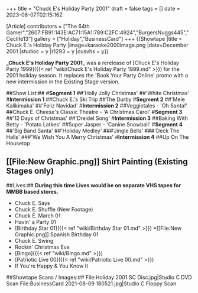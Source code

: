 +++
title = "Chuck E's Holiday Party 2001"
draft = false
tags = []
date = 2023-08-07T02:15:16Z

[Article]
contributors = ["The 64th Gamer","2607:FB91:143E:AC71:15A1:789:C2FC:4924","BurgersNuggs445","Ceclife13"]
gallery = ["Holiday","BusinessCard"]
+++
{{Showtape
|title = Chuck E.'s Holiday Party
|image=karaoke2000image.png
|date=December 2001
|studioc = y
|r1293 = y
|cusvhs = y}}

**_Chuck E's Holiday Party 2001**_ was a rerelease of [Chuck E's Holiday Party 1999]({{< ref "wiki/Chuck E's Holiday Party 1999.md" >}}) for the 2001 holiday season. It replaces the 'Book Your Party Online' promo with a new intermission in the Existing Stage version.


##Show List:##
#**Segment 1**
##'Holly Jolly Christmas'
##'White Christmas'
#**Intermission 1**
##Chuck E.'s Ski Trip
##The Durby
#**Segment 2**
##'Mele Kalikimaka'
##'Feliz Navidad'
#**Intermission 2**
##Veggietales - 'Oh Santa!'
##Chuck E. Cheese's Classic Theatre - 'A Christmas Carol'
#**Segment 3**
##'12 Days of Christmas'
##'Dreidel Song'
#**Intermission 3**
##Baking With Betty - 'Potato Latkes'
##Super Jasper - 'Canine Snowball'
#**Segment 4**
##'Big Band Santa'
##'Holiday Medley'
###'Jingle Bells'
###'Deck The Halls'
###'We Wish You A Merry Christmas'
#**Intermission 4**
##Up On The Housetop
## [[File:New Graphic.png]] Shirt Painting (Existing Stages only)
##Lives:##
**During this time Lives would be on separate VHS tapes for MMBB based stores.**
* Chuck E. Says
* Chuck E. Shuffle (New Footage)
* Chuck E. March 01
* Havin' a Party 01
* [Birthday Star 01]({{< ref "wiki/Birthday Star 01.md" >}})
*[[File:New Graphic.png]] Spanish Birthday 01
* Chuck E. Swing
* Rockin' Christmas Eve
* [Bingo]({{< ref "wiki/Bingo.md" >}})
* [Patriotic Live 00]({{< ref "wiki/Patriotic Live 00.md" >}})
* If You're Happy & You Know It

##Showtape Scans / Images:##
<gallery>
File:Holiday 2001 SC Disc.jpg|Studio C DVD Scan
File:BusinessCard 2021-08-09 180521.jpg|Studio C Floppy Scan
</gallery>